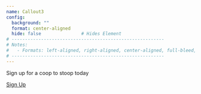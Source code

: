 ```yaml
---
name: Callout3
config:
  background: ""
  format: center-aligned
  hide: false               # Hides Element
# ---------------------------------------------------------
# Notes:
#   - Formats: left-aligned, right-aligned, center-aligned, full-bleed, big-numbers
# ---------------------------------------------------------
---
```


<section>

Sign up for a coop to stoop today

<a href="/#get-started" class="callout-cta">Sign Up</a>

</section>



